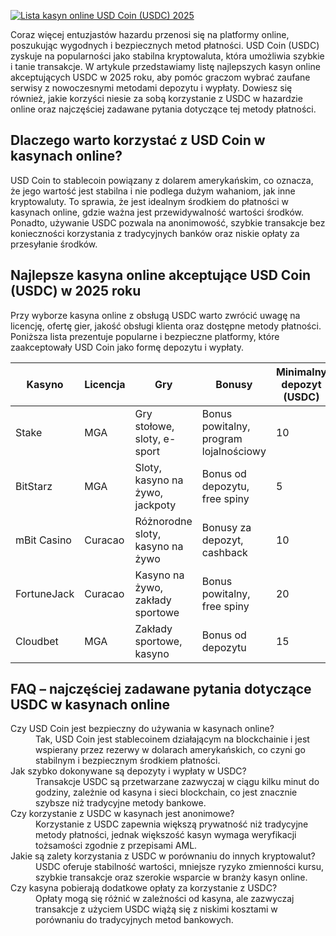 [![Lista kasyn online USD Coin (USDC) 2025](https://123-caf.pages.dev/gitsignup.png)](https://vrmoo.ru/Bt82HjjY)

<p>Coraz więcej entuzjastów hazardu przenosi się na platformy online, poszukując wygodnych i bezpiecznych metod płatności. USD Coin (USDC) zyskuje na popularności jako stabilna kryptowaluta, która umożliwia szybkie i tanie transakcje. W artykule przedstawiamy listę najlepszych kasyn online akceptujących USDC w 2025 roku, aby pomóc graczom wybrać zaufane serwisy z nowoczesnymi metodami depozytu i wypłaty. Dowiesz się również, jakie korzyści niesie za sobą korzystanie z USDC w hazardzie online oraz najczęściej zadawane pytania dotyczące tej metody płatności.</p>  <h2>Dlaczego warto korzystać z USD Coin w kasynach online?</h2> <p>USD Coin to stablecoin powiązany z dolarem amerykańskim, co oznacza, że jego wartość jest stabilna i nie podlega dużym wahaniom, jak inne kryptowaluty. To sprawia, że jest idealnym środkiem do płatności w kasynach online, gdzie ważna jest przewidywalność wartości środków. Ponadto, używanie USDC pozwala na anonimowość, szybkie transakcje bez konieczności korzystania z tradycyjnych banków oraz niskie opłaty za przesyłanie środków.</p>  <h2>Najlepsze kasyna online akceptujące USD Coin (USDC) w 2025 roku</h2> <p>Przy wyborze kasyna online z obsługą USDC warto zwrócić uwagę na licencję, ofertę gier, jakość obsługi klienta oraz dostępne metody płatności. Poniższa lista prezentuje popularne i bezpieczne platformy, które zaakceptowały USD Coin jako formę depozytu i wypłaty.</p>  <table> <thead> <tr> <th>Kasyno</th> <th>Licencja</th> <th>Gry</th> <th>Bonusy</th> <th>Minimalny depozyt (USDC)</th> </tr> </thead> <tbody> <tr> <td>Stake</td> <td>MGA</td> <td>Gry stołowe, sloty, e-sport</td> <td>Bonus powitalny, program lojalnościowy</td> <td>10</td> </tr> <tr> <td>BitStarz</td> <td>MGA</td> <td>Sloty, kasyno na żywo, jackpoty</td> <td>Bonus od depozytu, free spiny</td> <td>5</td> </tr> <tr> <td>mBit Casino</td> <td>Curacao</td> <td>Różnorodne sloty, kasyno na żywo</td> <td>Bonusy za depozyt, cashback</td> <td>10</td> </tr> <tr> <td>FortuneJack</td> <td>Curacao</td> <td>Kasyno na żywo, zakłady sportowe</td> <td>Bonus powitalny, free spiny</td> <td>20</td> </tr> <tr> <td>Cloudbet</td> <td>MGA</td> <td>Zakłady sportowe, kasyno</td> <td>Bonus od depozytu</td> <td>15</td> </tr> </tbody> </table>  <h2>FAQ – najczęściej zadawane pytania dotyczące USDC w kasynach online</h2> <dl> <dt>Czy USD Coin jest bezpieczny do używania w kasynach online?</dt> <dd>Tak, USD Coin jest stablecoinem działającym na blockchainie i jest wspierany przez rezerwy w dolarach amerykańskich, co czyni go stabilnym i bezpiecznym środkiem płatności.</dd>  <dt>Jak szybko dokonywane są depozyty i wypłaty w USDC?</dt> <dd>Transakcje USDC są przetwarzane zazwyczaj w ciągu kilku minut do godziny, zależnie od kasyna i sieci blockchain, co jest znacznie szybsze niż tradycyjne metody bankowe.</dd>  <dt>Czy korzystanie z USDC w kasynach jest anonimowe?</dt> <dd>Korzystanie z USDC zapewnia większą prywatność niż tradycyjne metody płatności, jednak większość kasyn wymaga weryfikacji tożsamości zgodnie z przepisami AML.</dd>  <dt>Jakie są zalety korzystania z USDC w porównaniu do innych kryptowalut?</dt> <dd>USDC oferuje stabilność wartości, mniejsze ryzyko zmienności kursu, szybkie transakcje oraz szerokie wsparcie w branży kasyn online.</dd>  <dt>Czy kasyna pobierają dodatkowe opłaty za korzystanie z USDC?</dt> <dd>Opłaty mogą się różnić w zależności od kasyna, ale zazwyczaj transakcje z użyciem USDC wiążą się z niskimi kosztami w porównaniu do tradycyjnych metod bankowych.</dd> </dl>